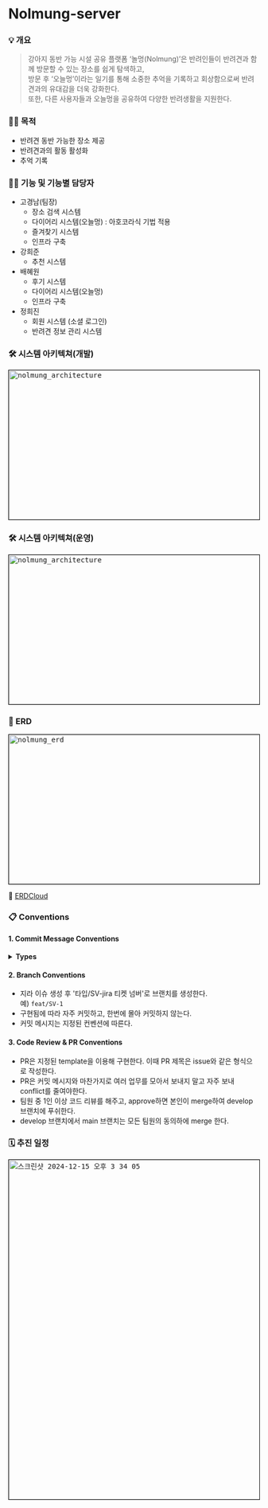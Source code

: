 # Nolmung-server

### 💡 개요
> 강아지 동반 가능 시설 공유 플랫폼 ‘놀멍(Nolmung)’은 반려인들이 반려견과 함께 방문할 수 있는 장소를 쉽게 탐색하고, </br>
> 방문 후 ‘오늘멍’이라는 일기를 통해 소중한 추억을 기록하고 회상함으로써 반려견과의 유대감을 더욱 강화한다. </br>
> 또한, 다른 사용자들과 오늘멍을 공유하여 다양한 반려생활을 지원한다.

### 🙌🏻 목적
- 반려견 동반 가능한 장소 제공
- 반려견과의 활동 활성화
- 추억 기록

### 🙋🏻 기능 및 기능별 담당자
- 고경남(팀장)
  -  장소 검색 시스템
  -  다이어리 시스템(오늘멍) : 아호코라식 기법 적용
  -  즐겨찾기 시스템
  -  인프라 구축
- 강희준
  -  추천 시스템 
- 배혜원
  - 후기 시스템
  - 다이어리 시스템(오늘멍)
  - 인프라 구축
- 정희진
  - 회원 시스템 (소셜 로그인)
  - 반려견 정보 관리 시스템

### 🛠️ 시스템 아키텍쳐(개발)
<kbd>
<img width="600" height="300" src="https://github.com/user-attachments/assets/fe598b0f-16a8-43f0-9ac7-73ff3dff7c52" alt="nolmung_architecture" style="border:1px solid black;">
</kbd>

### 🛠️ 시스템 아키텍쳐(운영)

<kbd>
<img width="600" height="300" src="https://github.com/user-attachments/assets/81b46d91-97ac-4a2b-a0df-cbfbdd024cd4" alt="nolmung_architecture" style="border:1px solid black;">
</kbd>

### 📌 ERD
<kbd>
<img width="600" height="300" src="https://github.com/user-attachments/assets/1e9c0c56-0ee0-4a69-9566-d00def8160f5" alt="nolmung_erd" style="border:1px solid black;">
</kbd>
<p>
  🔗 <a href="https://www.erdcloud.com/d/i8uWGycunfcGahQYE" rel="nofollow">ERDCloud</a>  
</p>


### 📋 Conventions

#### 1. Commit Message Conventions
<details>
<summary><b>Types</b></summary>
<div markdown="1">

  - `feat`: 새로운 기능  
  - `fix`: 버그 수정  
  - `refact`: 기능 변경 없이 코드 구조 개선  
  - `docs`: 문서 수정 (README 등)  
  - `test`: 테스트 코드 추가 또는 수정  
  - `env`: 환경 설정 관련  
  - `hotfix`: 긴급 수정  
  - `chore`: 그 외의 작은 수정들  
  - `deploy`: 운영 서버 배포  

</div>
</details>

#### 2. Branch Conventions
 - 지라 이슈 생성 후 '타입/SV-jira 티켓 넘버'로 브랜치를 생성한다.  
  예) `feat/SV-1`
 - 구현됨에 따라 자주 커밋하고, 한번에 몰아 커밋하지 않는다.
 - 커밋 메시지는 지정된 컨벤션에 따른다.

#### 3. Code Review & PR Conventions 
- PR은 지정된 template을 이용해 구현한다. 이때 PR 제목은 issue와 같은 형식으로 작성한다.
- PR은 커밋 메시지와 마찬가지로 여러 업무를 모아서 보내지 말고 자주 보내 conflict를 줄여야한다.
- 팀원 중 1인 이상 코드 리뷰를 해주고, approve하면 본인이 merge하여 develop 브랜치에 푸쉬한다.
- develop 브랜치에서 main 브랜치는 모든 팀원의 동의하에 merge 한다.

### 🗓️ 추진 일정
<kbd>
<img width="682" alt="스크린샷 2024-12-15 오후 3 34 05" src="https://github.com/user-attachments/assets/9e946772-27e8-49a1-bec2-6c8e813e0deb" style="border:1px solid black;" />
</kbd>

<!--### 🤔 고민한 이야기-->
